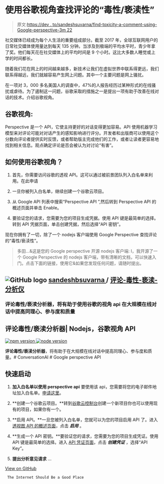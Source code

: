 # 使用谷歌视角查找评论的“毒性/亵渎性”

> 原文:[https://dev . to/sandeshsuvarna/find-toxicity-a-comment-using-Google-perspective-3m 22](https://dev.to/sandeshsuvarna/find-toxicityprofanity-of-a-comment-using-google-perspective-3m22)

社交媒体已经成为每个人生活的重要组成部分。截至 2017 年，全球互联网用户的日常社交媒体使用量达到每天 135 分钟。当涉及到极端的平均水平时，青少年拿了奖。他们每天花在社交媒体上的平均时间是 9 个小时。这比大多数人睡觉或上学的时间都长。

随着我们花在网上的时间越来越多，新技术让我们在虚拟世界中联系得更远，我们联系得越远，我们就越容易产生网上问题。其中一个主要问题是网上骚扰。

在一项对 3，000 多名美国人的调查中，47%的人报告经历过某种形式的在线骚扰或虐待。为了遏制这一问题，谷歌采取的措施之一是提出一项有助于改善在线对话的技术。介绍谷歌视角。

## 谷歌视角:

Perspective 是一个 API，它使主持更好的对话变得更加容易。API 使用机器学习模型来对评论可能对对话产生的感知影响进行评分。开发者和出版商可以使用这个分数向评论者提供实时反馈，或者帮助版主完成他们的工作，或者让读者更容易地找到相关信息。观点确定评论是否会被认为对讨论“有害”。

## 如何使用谷歌视角？

1.  首先，你需要访问谷歌的透视 API。这可以通过被前景团队列入白名单来利用。在此申请

2.  一旦你被列入白名单，继续创建一个谷歌云项目。

3.  从 Google API 列表中搜索“Perspective API ”,然后转到 Perspective API 的概述页面并单击 Enable。

4.  要验证您的请求，您需要为您的项目生成凭据。使用 API 键是最简单的选择。转到 API 凭据页面，单击创建凭据，然后选择“API 密钥”。

现在你拥有了一切，除了一个 nodejs 客户端使用 Google Perspective 查找评论的“毒性/亵渎性”。

> 多田…&这是您的 Google perspective 开源 nodejs 客户端:
> I，我开源了一个 Google Perspective 的 nodejs 客户端，带有清晰的文档，可以快速入门。点击下面的链接，使用它&如果您发现任何问题，请随时提出。

## ![GitHub logo](../Images/a73f630113876d78cff79f59c2125b24.png) [ sandeshbsuvarna ](https://github.com/sandeshbsuvarna) / [评论-毒性-亵渎-分析仪](https://github.com/sandeshbsuvarna/Comment-Toxicity-Profanity-Analyzer)

### 评论毒性/亵渎分析器，将有助于使用谷歌的视角 api 在大规模在线对话中提高同理心、参与度和质量

<article class="markdown-body entry-content container-lg" itemprop="text">

# 评论毒性/亵渎分析器| Nodejs，谷歌视角 API

[![npm version](../Images/e2528d4168af11624a115beda11cf67b.png) ](https://opensource.org/licenses/MIT) [ ![node version](../Images/e04c69bad3e60104ce642b5335ea0c31.png)](https://opensource.org/licenses/MIT)

**评论毒性/亵渎分析器**，将有助于在大规模在线对话中提高同理心、参与度和质量。# ConversationAI # Google perspective API

## 快速启动

1.  **加入白名单以使用 perspective api** 要使用该 api，您需要将您的电子邮件地址加入白名单。[申请这里](https://www.perspectiveapi.com/)。

2.  **创建一个谷歌云项目。**转到[谷歌云控制台](https://console.developers.google.com/)创建一个新项目你也可以使用现有的项目，如果你有一个。

3.  **启用 API。**一旦您被列入白名单，您就可以为您的项目启用 API 了。进入[透视图 API 的概述页面](https://console.developers.google.com/apis/api/commentanalyzer.googleapis.com/overview)，点击 ***启用*** 。

4.  **生成一个 API 密钥。**要验证您的请求，您需要为您的项目生成凭证。使用 API 键是最简单的选择。进入 [API 凭证页面](https://console.developers.google.com/apis/credentials)，点击 ***创建凭证*** ，选择“API Key”。

5.  **提出分析意见请求** …

</article>

[View on GitHub](https://github.com/sandeshbsuvarna/Comment-Toxicity-Profanity-Analyzer)

```
 The Internet Should Be a Good Place 
```